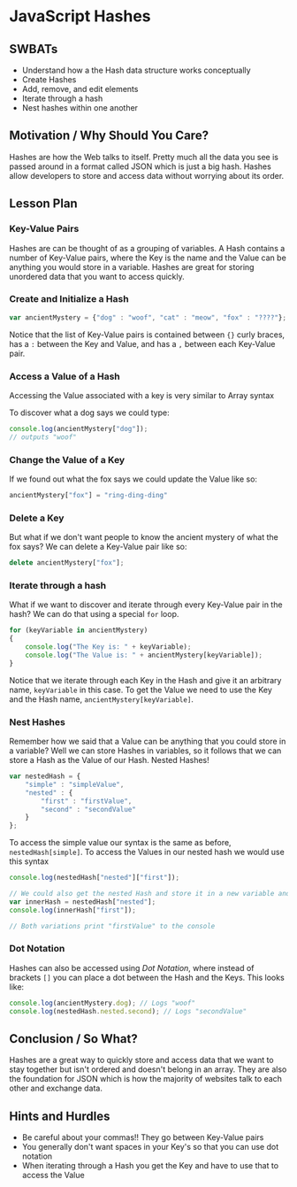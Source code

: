 # JavaScript Hashes

## SWBATs

+ Understand how a the Hash data structure works conceptually
+ Create Hashes
+ Add, remove, and edit elements
+ Iterate through a hash
+ Nest hashes within one another

## Motivation / Why Should You Care?

Hashes are how the Web talks to itself. Pretty much all the data you see is passed around in a format called JSON which is just a big hash. Hashes allow developers to store and access data without worrying about its order. 

## Lesson Plan

### Key-Value Pairs

Hashes are can be thought of as a grouping of variables. A Hash contains a number of Key-Value pairs, where the Key is the name and the Value can be anything you would store in a variable. Hashes are great for storing unordered data that you want to access quickly.

### Create and Initialize a Hash

```js
var ancientMystery = {"dog" : "woof", "cat" : "meow", "fox" : "????"};
```

Notice that the list of Key-Value pairs is contained between `{}` curly braces, has a `:` between the Key and Value, and has a `,` between each Key-Value pair.

### Access a Value of a Hash

Accessing the Value associated with a key is very similar to Array syntax

To discover what a dog says we could type:

```js
console.log(ancientMystery["dog"]);
// outputs "woof"
```

### Change the Value of a Key

If we found out what the fox says we could update the Value like so:

```js
ancientMystery["fox"] = "ring-ding-ding"
```

### Delete a Key

But what if we don't want people to know the ancient mystery of what the fox says? We can delete a Key-Value pair like so:

```js
delete ancientMystery["fox"];
```

### Iterate through a hash

What if we want to discover and iterate through every Key-Value pair in the hash? We can do that using a special `for` loop.

```js
for (keyVariable in ancientMystery)
{
	console.log("The Key is: " + keyVariable);
	console.log("The Value is: " + ancientMystery[keyVariable]);
}
```

Notice that we iterate through each Key in the Hash and give it an arbitrary name, `keyVariable` in this case. To get the Value we need to use the Key and the Hash name, `ancientMystery[keyVariable]`. 

### Nest Hashes

Remember how we said that a Value can be anything that you could store in a variable? Well we can store Hashes in variables, so it follows that we can store a Hash as the Value of our Hash. Nested Hashes! 

```js
var nestedHash = {
	"simple" : "simpleValue", 
	"nested" : {
		"first" : "firstValue", 
		"second" : "secondValue"
	} 
};
```

To access the simple value our syntax is the same as before, `nestedHash[simple]`. To access the Values in our nested hash we would use this syntax

```js
console.log(nestedHash["nested"]["first"]);

// We could also get the nested Hash and store it in a new variable and use that:
var innerHash = nestedHash["nested"];
console.log(innerHash["first"]);

// Both variations print "firstValue" to the console
```

### Dot Notation

Hashes can also be accessed using *Dot Notation*, where instead of brackets `[]` you can place a dot between the Hash and the Keys.  This looks like:

```js
console.log(ancientMystery.dog); // Logs "woof"
console.log(nestedHash.nested.second); // Logs "secondValue"
```

## Conclusion / So What?

Hashes are a great way to quickly store and access data that we want to stay together but isn't ordered and doesn't belong in an array. They are also the foundation for JSON which is how the majority of websites talk to each other and exchange data.

## Hints and Hurdles

+ Be careful about your commas!! They go between Key-Value pairs
+ You generally don't want spaces in your Key's so that you can use dot notation
+ When iterating through a Hash you get the Key and have to use that to access the Value